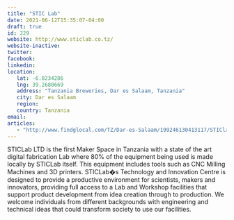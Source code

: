 ```yaml
---
title: "STIC Lab"
date: 2021-06-12T15:35:07-04:00
draft: true
id: 229
website: http://www.sticlab.co.tz/
website-inactive: 
twitter: 
facebook: 
linkedin: 
location: 
   lat: -6.8234286
   lng: 39.2680669
   address: "Tanzania Breweries, Dar es Salaam, Tanzania"
   city: Dar es Salaam
   region: 
   country: Tanzania
email: 
articles:
   - "http://www.findglocal.com/TZ/Dar-es-Salaam/199246130413117/STIClab-LTD"
---
```

STICLab LTD is the first Maker Space in Tanzania with a state of the art digital fabrication Lab where 80% of the equipment being used is made locally by STICLab itself. This equipment includes tools such as CNC Milling Machines and 3D printers. STICLab�s Technology and Innovation Centre is designed to provide a productive environment for scientists, makers and innovators, providing full access to a Lab and Workshop facilities that support product development from idea creation through to production. We welcome individuals from different backgrounds with engineering and technical ideas that could transform society to use our facilities.
